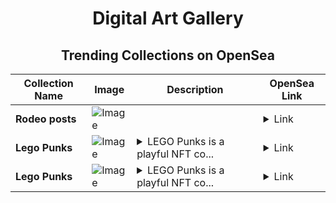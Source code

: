 <div align="center">

# Digital Art Gallery

## Trending Collections on OpenSea

| Collection Name                       | Image                                                                                     | Description                       | OpenSea Link                                                                                          |
|---------------------------------------|-------------------------------------------------------------------------------------------|-----------------------------------|--------------------------------------------------------------------------------------------------------|
| **Rodeo posts** | ![Image](https://i.seadn.io/s/raw/files/bbee18d38367933d196d8173bbe029b0.gif?w=500&auto=format?w=200&auto=format) |  | <details><summary>Link</summary>[Rodeo posts](https://opensea.io/collection/rodeo-posts-11563)</details> |
| **Lego Punks** | ![Image](https://i.seadn.io/s/raw/files/40d50881268959b4a61f23c36cf33d41.gif?w=500&auto=format?w=200&auto=format) | <details><summary>LEGO Punks is a playful NFT co...</summary>LEGO Punks is a playful NFT collection that reimagines the punk aesthetic using iconic LEGO-inspired designs, combining creativity, nostalgia, and rebellious spirit in every piece.</details> | <details><summary>Link</summary>[Lego Punks](https://opensea.io/collection/lego-punks-422)</details> |
| **Lego Punks** | ![Image](https://i.seadn.io/s/raw/files/40d50881268959b4a61f23c36cf33d41.gif?w=500&auto=format?w=200&auto=format) | <details><summary>LEGO Punks is a playful NFT co...</summary>LEGO Punks is a playful NFT collection that reimagines the punk aesthetic using iconic LEGO-inspired designs, combining creativity, nostalgia, and rebellious spirit in every piece.</details> | <details><summary>Link</summary>[Lego Punks](https://opensea.io/collection/lego-punks-421)</details> |

</div>